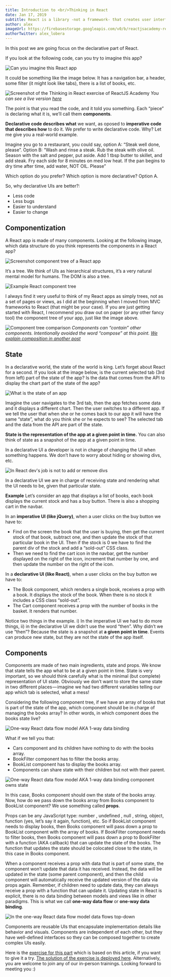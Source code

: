 ```yaml
---
title: Introduction to <br/>Thinking in React
date: Jan 17, 2019
subtitle: React is a library -not a framework- that creates user interfaces; and it does in a predictable, efficient, and declarative way
author: alex
imageUrl: https://firebasestorage.googleapis.com/v0/b/reactjsacademy-react.appspot.com/o/blog%20post%20images%2Fintro-thinking-in-react%2Fthink-outside-box.jpeg?alt=media
authorTwitter: alex_lobera
---
```


In this post we are going focus on the declarative part of React.

If you look at the following code, can you try to imagine this app?

<img placeholder-height="248px" src="https://firebasestorage.googleapis.com/v0/b/reactjsacademy-react.appspot.com/o/blog%20post%20images%2Fintro-thinking-in-react%2Fcan-you-imagine-this.png?alt=media" alt="Can you imagine this React app"></img>

It could be something like the image below. It has a navigation bar, a header, some filter (it might look like tabs), there is a list of books, etc.

<img placeholder-height="417px" src="https://firebasestorage.googleapis.com/v0/b/reactjsacademy-react.appspot.com/o/blog%20post%20images%2Fintro-thinking-in-react%2Freactjs-academy-exercise.png?alt=media" alt="Screenshot of the Thinking in React exercise of ReactJS Academy"></img>
_You can see a live version [here](https://thinking-in-react.reactjs.academy/)_

The point is that you read the code, and it told you something. Each “piece” is declaring what it is, we’ll call them **components**.

**Declarative code describes what** we want, as oposed to **imperative code that describes how** to do it. We prefer to write declarative code. Why? Let me give you a real-world example.

Imagine you go to a restaurant, you could say, option A: “Steak well done, please”. Option B: “Wash and rinse a steak. Rub the steak with olive oil. Season with the salt and pepper, put aside. Add 1 tbsp butter to skillet, and add steak. Fry each side for 8 minutes on med low heat. If the pan begins to dry time after time, add water, NOT OIL. Please”

Which option do you prefer? Which option is more declarative? Option A.

So, why declarative UIs are better?:

- Less code
- Less bugs
- Easier to understand
- Easier to change

## Componentization

A React app is made of many components. Looking at the following image, which data structure do you think represents the components in a React app?

<img placeholder-height="301px" src="https://firebasestorage.googleapis.com/v0/b/reactjsacademy-react.appspot.com/o/blog%20post%20images%2Fintro-thinking-in-react%2Fscreenshot-component-tree.png?alt=media" alt="Screenshot component tree of a React app"></img>

It’s a tree. We think of UIs as hierarchical structures, it’s a very natural mental model for humans. The DOM is also a tree.

<img placeholder-height="302px" src="https://firebasestorage.googleapis.com/v0/b/reactjsacademy-react.appspot.com/o/blog%20post%20images%2Fintro-thinking-in-react%2Fcomponent-tree.png?alt=media" alt="Example React component tree"></img>

I always find it very useful to think of my React apps as simply trees, not as a set of pages or views, as I did at the beginning when I moved from MVC frameworks to React (that might be your case). If you are just getting started with React, I recommend you draw out on paper (or any other fancy tool) the component tree of your app, just like the image above.

<img placeholder-height="241px" src="https://firebasestorage.googleapis.com/v0/b/reactjsacademy-react.appspot.com/o/blog%20post%20images%2Fintro-thinking-in-react%2Fcomponent-tree-comparison.png?alt=media" alt="Component tree comparison"></img>
_Components can “contain” other components. Intentionally avoided the word “compose” at this point. [We explain composition in another post](/blog/react-is-all-about-composition-react-hooks-render-props-hocs)</a>_

## State

In a declarative world, the state of the world is king. Let’s forget about React for a second. If you look at the image below, is the current selected tab (3rd from left) part of the state of the app? Is the data that comes from the API to display the chart part of the state of the app?

<img placeholder-height="266px" src="https://firebasestorage.googleapis.com/v0/b/reactjsacademy-react.appspot.com/o/blog%20post%20images%2Fintro-thinking-in-react%2Fapp-state.png?alt=media" alt="What is the state of an app"></img>

Imagine the user navigates to the 3rd tab, then the app fetches some data and it displays a different chart. Then the user switches to a different app. If we tell the user that when she or he comes back to our app it will have the same “state”, what do you think she or he expects to see?
The selected tab and the data from the API are part of the state.

**State is the representation of the app at a given point in time.** You can also think of state as a snapshot of the app at a given point in time.

In a declarative UI a developer is not in charge of changing the UI when something happens. We don’t have to worry about hiding or showing divs, etc.

<img placeholder-height="330px" src="https://firebasestorage.googleapis.com/v0/b/reactjsacademy-react.appspot.com/o/blog%20post%20images%2Fintro-thinking-in-react%2Fno-jquery.png?alt=media" alt="In React dev's job is not to add or remove divs"></img>

In a declarative UI we are in charge of receiving state and rendering what the UI needs to be, given that particular state.

**Example**
Let’s consider an app that displays a list of books, each book displays the current stock and has a buy button. There is also a shopping cart in the navbar.

In an **imperative UI (like jQuery)**, when a user clicks on the buy button we have to:

- Find on the screen the book that the user is buying, then get the current stock of that book, subtract one, and then update the stock of that particular book in the UI. Then if the stock is 0 we have to find the parent div of the stock and add a “sold-out” CSS class.
- Then we need to find the cart icon in the navbar, get the number displayed on the right of the icon, increment that number by one, and then update the number on the right of the icon.

In a **declarative UI (like React)**, when a user clicks on the buy button we have to:

- The Book component, which renders a single book, receives a prop with a book. It displays the stock of the book. When there is no stock it includes a CSS class “sold-out”.
- The Cart component receives a prop with the number of books in the basket. It renders that number.

Notice two things in the example. i) In the imperative UI we had to do more things, ii) in the declarative UI we didn’t use the word “then”. Why didn’t we use “then”? Because the state is a snapshot at **a given point in time**. Events can produce new state, but they are not the state of the app itself.

## Components

Components are made of two main ingredients, state and props. We know that state tells the app what to be at a given point in time. State is very important, so we should think carefully what is the minimal (but complete) representation of UI state. Obviously we don’t want to store the same state in two different places — imagine we had two different variables telling our app which tab is selected, what a mess!

Considering the following component tree, if we have an array of books that is part of the state of the app, which component should be in charge of managing the books array? In other words, in which component does the books state live?

<img placeholder-height="331px" src="https://firebasestorage.googleapis.com/v0/b/reactjsacademy-react.appspot.com/o/blog%20post%20images%2Fintro-thinking-in-react%2Flifting-state-1.png?alt=media" alt="One-way React data flow model AKA 1-way data binding"></img>

What if we tell you that:

- Cars component and its children have nothing to do with the books array.
- BookFilter component has to filter the books array.
- BookList component has to display the books array.
- Components can share state with their children but not with their parent.

<img placeholder-height="303px" src="https://firebasestorage.googleapis.com/v0/b/reactjsacademy-react.appspot.com/o/blog%20post%20images%2Fintro-thinking-in-react%2Flifting-state-2.png?alt=media" alt="One-way React data flow model AKA 1-way data binding component owns state"></img>

In this case, Books component should own the state of the books array. Now, how do we pass down the books array from Books component to BookList component? We use something called **props**.

Props can be any JavaScript type: number , undefined , null , string, object, function (yes, let’s say it again, function), etc. So if BookList component needs to display books, then Books component will pass down a prop to BookList component with the array of books. If BookFilter component needs to filter books, then Books component will pass down a prop to BookFilter with a function (AKA callback) that can update the state of the books. The function that updates the state should be colocated close to the state, in this case in Books component.

When a component receives a prop with data that is part of some state, the component won’t update that data it has received. Instead, the data will be updated in the state (some parent component), and then the child component will automatically receive the updated version of the data via props again. Remember, if children need to update data, they can always receive a prop with a function that can update it. Updating state in React is explicit, there is no data binding between models and views like in other paradigms. This is what we call **one-way data flow** or **one-way data binding**.

<img placeholder-height="295px" src="https://firebasestorage.googleapis.com/v0/b/reactjsacademy-react.appspot.com/o/blog%20post%20images%2Fintro-thinking-in-react%2Flifting-state-3.png?alt=media" alt="In the one-way React data flow model data flows top-down"></img>

Components are reusable UIs that encapsulate implementation details like behavior and visuals. Components are independent of each other, but they have well-defined interfaces so they can be composed together to create complex UIs easily.

Here is the [exercise for this part](https://github.com/reactjsacademy/thinking-in-react) which is based on this article, if you want to give it a try. [The solution of the exercise is deployed here](https://thinking-in-react.reactjs.academy). Alternatively, you are welcome to join any of our in-person trainings. Looking forward to meeting you :)
